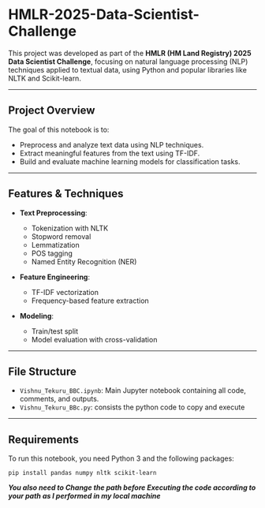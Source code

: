 # HMLR-2025-Data-Scientist-Challenge

This project was developed as part of the **HMLR (HM Land Registry) 2025 Data Scientist Challenge**, focusing on natural language processing (NLP) techniques applied to textual data, using Python and popular libraries like NLTK and Scikit-learn.

---

##  Project Overview

The goal of this notebook is to:
- Preprocess and analyze text data using NLP techniques.
- Extract meaningful features from the text using TF-IDF.
- Build and evaluate machine learning models for classification tasks.

---

##  Features & Techniques

- **Text Preprocessing**:
  - Tokenization with NLTK
  - Stopword removal
  - Lemmatization
  - POS tagging
  - Named Entity Recognition (NER)
  
- **Feature Engineering**:
  - TF-IDF vectorization
  - Frequency-based feature extraction

- **Modeling**:
  - Train/test split
  - Model evaluation with cross-validation

---

##  File Structure

- `Vishnu_Tekuru_BBC.ipynb`: Main Jupyter notebook containing all code, comments, and outputs.
- `Vishnu_Tekuru_BBc.py`: consists the python code to copy and execute

---

##  Requirements

To run this notebook, you need Python 3 and the following packages:

```
pip install pandas numpy nltk scikit-learn

```
***You also need to Change the path before Executing the code according to your path as I performed in my local machine***
